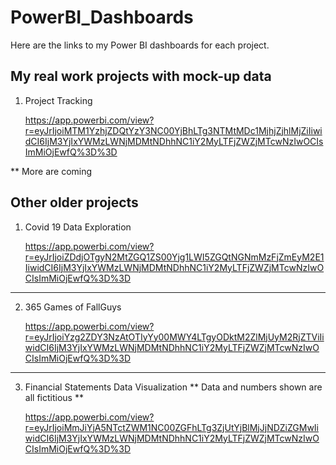 # PowerBI_Dashboards
Here are the links to my Power BI dashboards for each project.

## My real work projects with mock-up data

1. Project Tracking

    https://app.powerbi.com/view?r=eyJrIjoiMTM1YzhjZDQtYzY3NC00YjBhLTg3NTMtMDc1MjhjZjhlMjZiIiwidCI6IjM3YjIxYWMzLWNjMDMtNDhhNC1iY2MyLTFjZWZjMTcwNzIwOCIsImMiOjEwfQ%3D%3D

** More are coming


## Other older projects

1. Covid 19 Data Exploration

    https://app.powerbi.com/view?r=eyJrIjoiZDdjOTgyN2MtZGQ1ZS00Yjg1LWI5ZGQtNGNmMzFjZmEyM2E1IiwidCI6IjM3YjIxYWMzLWNjMDMtNDhhNC1iY2MyLTFjZWZjMTcwNzIwOCIsImMiOjEwfQ%3D%3D
    
---------------------------------------------

2. 365 Games of FallGuys

    https://app.powerbi.com/view?r=eyJrIjoiYzg2ZDY3NzAtOTIyYy00MWY4LTgyODktM2ZlMjUyM2RjZTViIiwidCI6IjM3YjIxYWMzLWNjMDMtNDhhNC1iY2MyLTFjZWZjMTcwNzIwOCIsImMiOjEwfQ%3D%3D
    
---------------------------------------------

3. Financial Statements Data Visualization
    ** Data and numbers shown are all fictitious **

    https://app.powerbi.com/view?r=eyJrIjoiMmJiYjA5NTctZWM1NC00ZGFhLTg3ZjUtYjBlMjJjNDZiZGMwIiwidCI6IjM3YjIxYWMzLWNjMDMtNDhhNC1iY2MyLTFjZWZjMTcwNzIwOCIsImMiOjEwfQ%3D%3D
